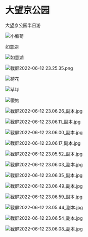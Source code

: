 # 大望京公园

大望京公园半日游

![小雏菊](https://0.z.wiki/images/20220612/ecba6dc96c1342caa1042f9096068ac5.jpg)

如意湖

![如意湖](https://1.z.wiki/images/20220612/d2688853bb2941edba82105220c3007f.jpg)

![截屏2022-06-12 23.25.35.png](https://2.z.wiki/images/20220612/da1a5feb81cd4154ac14401132502029.png?x-oss-process=image/resize,w_800/quality,q_80)

![荷花](https://3.z.wiki/images/20220612/e728aa20ef2940ec8e18aa557056c242.jpg)

![草坪](https://4.z.wiki/images/20220612/09000d53987f4e4087217d489f489a77.jpg)

![傻姑](https://0.z.wiki/images/20220612/db2be3faafb94478a9126b2010abe980.jpg)

![截屏2022-06-12 23.06.26_副本.jpg](https://1.z.wiki/images/20220612/6e97537393e54981af0899b3c9dfb33f.jpg)

![截屏2022-06-12 23.06.11_副本.jpg](https://2.z.wiki/images/20220612/5bb69e4f47234ba2b792aa8af4ffd3e7.jpg)

![截屏2022-06-12 23.06.00_副本.jpg](https://3.z.wiki/images/20220612/5f2ad1c6c2b6443e9e8adcfd4d7090ad.jpg)

![截屏2022-06-12 23.06.17_副本.jpg](https://4.z.wiki/images/20220612/ecea8256f93541d0945780002a2f3f48.jpg)

![截屏2022-06-12 23.05.52_副本.jpg](https://0.z.wiki/images/20220612/b332a8ad525441f0b3574177cb5478a1.jpg)

![截屏2022-06-12 23.06.03_副本.jpg](https://1.z.wiki/images/20220612/d7ddd2219e394003bc657b08639a227a.jpg)

![截屏2022-06-12 23.06.35_副本.jpg](https://2.z.wiki/images/20220612/af1e231d70534bca84c6bb2a4e1d3367.jpg)

![截屏2022-06-12 23.06.49_副本.jpg](https://3.z.wiki/images/20220612/9d89b816e2034fd49cccaf28192bce99.jpg)

![截屏2022-06-12 23.06.59_副本.jpg](https://4.z.wiki/images/20220612/142b9734943f4bbe932ec430315852a0.jpg)

![截屏2022-06-12 23.05.44_副本.jpg](https://0.z.wiki/images/20220612/50d302357b214b828b0fc7259ebbcd8f.jpg)

![截屏2022-06-12 23.06.54_副本.jpg](https://1.z.wiki/images/20220612/687047281e7d49359d6a87e5e805c7f4.jpg)

![截屏2022-06-12 23.06.08_副本.jpg](https://0.z.wiki/images/20220612/395096fdc4d74117b0c80ef4b14f8491.jpg)


